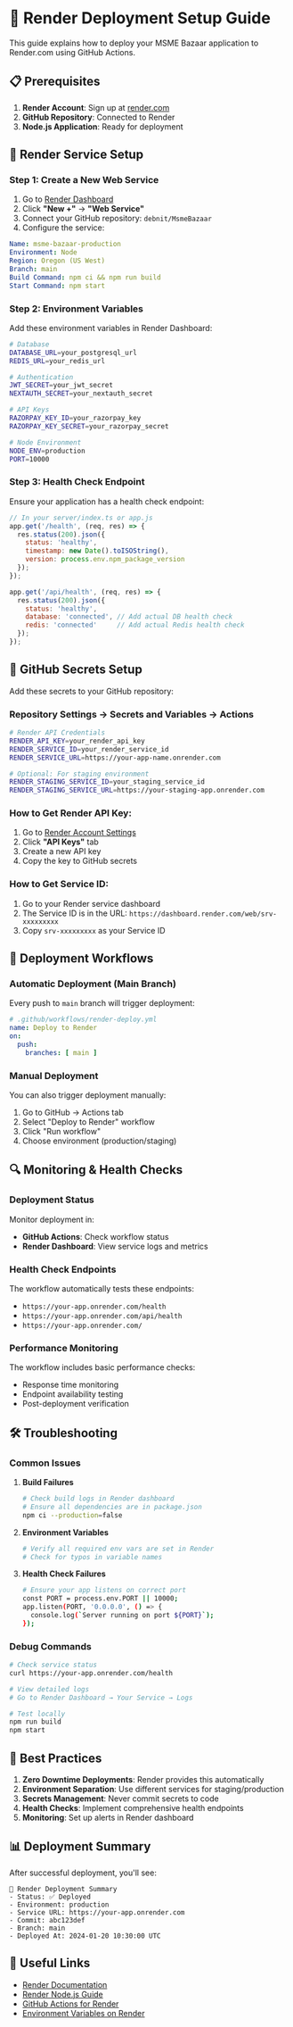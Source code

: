 # 🚀 Render Deployment Setup Guide

This guide explains how to deploy your MSME Bazaar application to Render.com using GitHub Actions.

## 📋 Prerequisites

1. **Render Account**: Sign up at [render.com](https://render.com)
2. **GitHub Repository**: Connected to Render
3. **Node.js Application**: Ready for deployment

## 🔧 Render Service Setup

### Step 1: Create a New Web Service

1. Go to [Render Dashboard](https://dashboard.render.com)
2. Click **"New +"** → **"Web Service"**
3. Connect your GitHub repository: `debnit/MsmeBazaar`
4. Configure the service:

```yaml
Name: msme-bazaar-production
Environment: Node
Region: Oregon (US West)
Branch: main
Build Command: npm ci && npm run build
Start Command: npm start
```

### Step 2: Environment Variables

Add these environment variables in Render Dashboard:

```bash
# Database
DATABASE_URL=your_postgresql_url
REDIS_URL=your_redis_url

# Authentication
JWT_SECRET=your_jwt_secret
NEXTAUTH_SECRET=your_nextauth_secret

# API Keys
RAZORPAY_KEY_ID=your_razorpay_key
RAZORPAY_KEY_SECRET=your_razorpay_secret

# Node Environment
NODE_ENV=production
PORT=10000
```

### Step 3: Health Check Endpoint

Ensure your application has a health check endpoint:

```javascript
// In your server/index.ts or app.js
app.get('/health', (req, res) => {
  res.status(200).json({ 
    status: 'healthy', 
    timestamp: new Date().toISOString(),
    version: process.env.npm_package_version 
  });
});

app.get('/api/health', (req, res) => {
  res.status(200).json({ 
    status: 'healthy',
    database: 'connected', // Add actual DB health check
    redis: 'connected'     // Add actual Redis health check
  });
});
```

## 🔑 GitHub Secrets Setup

Add these secrets to your GitHub repository:

### Repository Settings → Secrets and Variables → Actions

```bash
# Render API Credentials
RENDER_API_KEY=your_render_api_key
RENDER_SERVICE_ID=your_render_service_id
RENDER_SERVICE_URL=https://your-app-name.onrender.com

# Optional: For staging environment
RENDER_STAGING_SERVICE_ID=your_staging_service_id
RENDER_STAGING_SERVICE_URL=https://your-staging-app.onrender.com
```

### How to Get Render API Key:

1. Go to [Render Account Settings](https://dashboard.render.com/account)
2. Click **"API Keys"** tab
3. Create a new API key
4. Copy the key to GitHub secrets

### How to Get Service ID:

1. Go to your Render service dashboard
2. The Service ID is in the URL: `https://dashboard.render.com/web/srv-xxxxxxxxx`
3. Copy `srv-xxxxxxxxx` as your Service ID

## 🚀 Deployment Workflows

### Automatic Deployment (Main Branch)

Every push to `main` branch will trigger deployment:

```yaml
# .github/workflows/render-deploy.yml
name: Deploy to Render
on:
  push:
    branches: [ main ]
```

### Manual Deployment

You can also trigger deployment manually:

1. Go to GitHub → Actions tab
2. Select "Deploy to Render" workflow
3. Click "Run workflow"
4. Choose environment (production/staging)

## 🔍 Monitoring & Health Checks

### Deployment Status

Monitor deployment in:
- **GitHub Actions**: Check workflow status
- **Render Dashboard**: View service logs and metrics

### Health Check Endpoints

The workflow automatically tests these endpoints:
- `https://your-app.onrender.com/health`
- `https://your-app.onrender.com/api/health`
- `https://your-app.onrender.com/`

### Performance Monitoring

The workflow includes basic performance checks:
- Response time monitoring
- Endpoint availability testing
- Post-deployment verification

## 🛠️ Troubleshooting

### Common Issues

1. **Build Failures**
   ```bash
   # Check build logs in Render dashboard
   # Ensure all dependencies are in package.json
   npm ci --production=false
   ```

2. **Environment Variables**
   ```bash
   # Verify all required env vars are set in Render
   # Check for typos in variable names
   ```

3. **Health Check Failures**
   ```bash
   # Ensure your app listens on correct port
   const PORT = process.env.PORT || 10000;
   app.listen(PORT, '0.0.0.0', () => {
     console.log(`Server running on port ${PORT}`);
   });
   ```

### Debug Commands

```bash
# Check service status
curl https://your-app.onrender.com/health

# View detailed logs
# Go to Render Dashboard → Your Service → Logs

# Test locally
npm run build
npm start
```

## 🎯 Best Practices

1. **Zero Downtime Deployments**: Render provides this automatically
2. **Environment Separation**: Use different services for staging/production
3. **Secrets Management**: Never commit secrets to code
4. **Health Checks**: Implement comprehensive health endpoints
5. **Monitoring**: Set up alerts in Render dashboard

## 📊 Deployment Summary

After successful deployment, you'll see:

```
🎉 Render Deployment Summary
- Status: ✅ Deployed
- Environment: production
- Service URL: https://your-app.onrender.com
- Commit: abc123def
- Branch: main
- Deployed At: 2024-01-20 10:30:00 UTC
```

## 🔗 Useful Links

- [Render Documentation](https://render.com/docs)
- [Render Node.js Guide](https://render.com/docs/deploy-node-express-app)
- [GitHub Actions for Render](https://github.com/marketplace/actions/render-deploy)
- [Environment Variables on Render](https://render.com/docs/environment-variables)